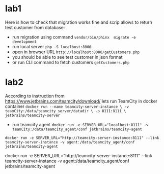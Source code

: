 # lab1
Here is how to check that migration works fine and scrip allows to return test customer from database:
* run migration using command `vendor/bin/phinx  migrate -e development`
* run local server `php -S localhost:8000`
* open in browser URL `http://localhost:8000/getCustomers.php`
* you should be able to see test customer in json format
* or run CLI command to fetch customers `getCustomers.php`

# lab2
According to instruction from https://www.jetbrains.com/teamcity/download/ lets run TeamCity in docker container
`docker run --name teamcity-server-instance \
-v teamCity:/data/teamcity_server/datadir \
-p 8111:8111 \
jetbrains/teamcity-server`

* run teamcity agent
`docker run -e SERVER_URL="localhost:8111" -v teamCity:/data/teamcity_agent/conf jetbrains/teamcity-agent`

`docker run -e SERVER_URL="http://teamcity-server-instance:8111" --link teamcity-server-instance -v agent:/data/teamcity_agent/conf jetbrains/teamcity-agent`

docker run -e SERVER_URL="http://teamcity-server-instance:8111" --link teamcity-server-instance -v agent:/data/teamcity_agent/conf jetbrains/teamcity-agent

